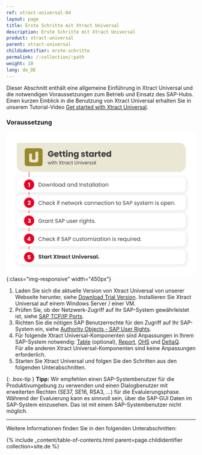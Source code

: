 ```yaml
---
ref: xtract-universal-04
layout: page
title: Erste Schritte mit Xtract Universal
description: Erste Schritte mit Xtract Universal
product: xtract-universal
parent: xtract-universal
childidentifier: erste-schritte
permalink: /:collection/:path
weight: 10
lang: de_DE
---
```

Dieser Abschnitt enthält eine allgemeine Einführung in Xtract Universal und die notwendigen Voraussetzungen zum Betrieb und Einsatz des SAP-Hubs.<br>
Einen kurzen Einblick in die Benutzung von Xtract Universal erhalten Sie in unserem Tutorial-Video [Get started with Xtract Universal](https://www.youtube.com/watch?v=pdlsfm0dLMA).

### Voraussetzung

![XU-getting-started](/img/content/xu/getting-started-with-xu.png){:class="img-responsive" width="450px"}

1. Laden Sie sich die aktuelle Version von Xtract Universal von unserer Webseite herunter, siehe [Download Trial Version](https://theobald-software.com/en/download-trial).
Installieren Sie Xtract Universal auf einem Windows Server / einer VM. 
2. Prüfen Sie, ob der Netzwerk-Zugriff auf Ihr SAP-System gewährleistet ist, siehe [SAP TCP/IP Ports](https://kb.theobald-software.com/sap/sap-tcpip-ports). 
3. Richten Sie die nötigen SAP Benutzerrechte für den Zugriff auf Ihr SAP-System ein, siehe [Authority Objects - SAP User Rights](https://kb.theobald-software.com/sap/authority-objects-sap-user-rights).
4. Für folgende Xtract Universal-Komponenten sind Anpassungen in Ihrem SAP-System notwendig: [Table](./sap-customizing/funktionsbaustein-fuer-table-extraktion) (optional), [Report](./sap-customizing/report-funktionsbaustein-installieren), [OHS](./sap-customizing/vorbereitung-fuer-ohs-im-bw) und [DeltaQ](./sap-customizing/customizing-fuer-deltaq). <br>
Für alle anderen Xtract Universal-Komponenten sind keine Anpassungen erforderlich.
5. Starten Sie Xtract Universal und folgen Sie den Schritten aus den folgenden Unterabschnitten.

{: .box-tip }
**Tipp:** Wir empfehlen einen SAP-Systembenutzer für die Produktivumgebung zu verwenden und einen Dialogbenutzer mit erweiterten Rechten (SE37, SE16, RSA3, ...) für die Evaluierungsphase.
Während der Evaluierung kann es sinnvoll sein, über die SAP-GUI Daten im SAP-System einzusehen. Das ist mit einem SAP-Systembenutzer nicht möglich.

******

Weitere Informationen finden Sie in den folgenden Unterabschnitten:

{% include _content/table-of-contents.html parent=page.childidentifier collection=site.de %}
